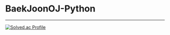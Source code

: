 # BaekJoonOJ-Python
 
--- 

[![Solved.ac Profile](http://mazassumnida.wtf/api/v2/generate_badge?boj=topgun)](https://solved.ac/topgun/)

